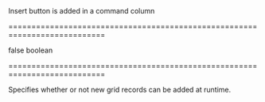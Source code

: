 <!--**
/*-------------------------------------------
    Auto-generated file. Do not modify.
-------------------------------------------

**-->
<!--d-->Insert button is added in a command column<!--/d-->
===========================================================================
<!--default-->false<!--/default-->
<!--type-->boolean<!--/type-->
===========================================================================

<!--shortDescription-->
Specifies whether or not new grid records can be added at runtime.
<!--/shortDescription-->

<!--fullDescription-->

<!--/fullDescription-->